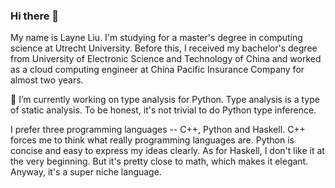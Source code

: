 ### Hi there 👋

<!--
**LayneInNL/LayneInNL** is a ✨ _special_ ✨ repository because its `README.md` (this file) appears on your GitHub profile.

Here are some ideas to get you started:

- 🔭 I’m currently working on ...
- 🌱 I’m currently learning ...
- 👯 I’m looking to collaborate on ...
- 🤔 I’m looking for help with ...
- 💬 Ask me about ...
- 📫 How to reach me: ...
- 😄 Pronouns: ...
- ⚡ Fun fact: ...
-->

My name is Layne Liu. I'm studying for a master's degree in computing science at Utrecht University. Before this, I received my bachelor's degree from University of Electronic Science and Technology of China and worked as a cloud computing engineer at China Pacific Insurance Company for almost two years.

🔭 I’m currently working on type analysis for Python. Type analysis is a type of static analysis. To be honest, it's not trivial to do Python type inference.

I prefer three programming languages -- C++, Python and Haskell. C++ forces me to think what really programming languages are. Python is concise and easy to express my ideas clearly. As for Haskell, I don't like it at the very beginning. But it's pretty close to math, which makes it elegant. Anyway, it's a super niche language.
